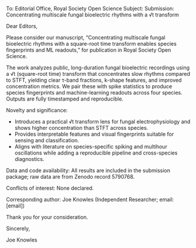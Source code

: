 To: Editorial Office, Royal Society Open Science
Subject: Submission: Concentrating multiscale fungal bioelectric rhythms with a √t transform

Dear Editors,

Please consider our manuscript, “Concentrating multiscale fungal bioelectric rhythms with a square-root time transform enables species fingerprints and ML readouts,” for publication in Royal Society Open Science.

The work analyzes public, long-duration fungal bioelectric recordings using a √t (square-root time) transform that concentrates slow rhythms compared to STFT, yielding clear τ-band fractions, k-shape features, and improved concentration metrics. We pair these with spike statistics to produce species fingerprints and machine-learning readouts across four species. Outputs are fully timestamped and reproducible.

Novelty and significance:
- Introduces a practical √t transform lens for fungal electrophysiology and shows higher concentration than STFT across species.
- Provides interpretable features and visual fingerprints suitable for sensing and classification.
- Aligns with literature on species-specific spiking and multihour oscillations while adding a reproducible pipeline and cross-species diagnostics.

Data and code availability: All results are included in the submission package; raw data are from Zenodo record 5790768.

Conflicts of interest: None declared.

Corresponding author: Joe Knowles (Independent Researcher; email: [email])

Thank you for your consideration.

Sincerely,

Joe Knowles
